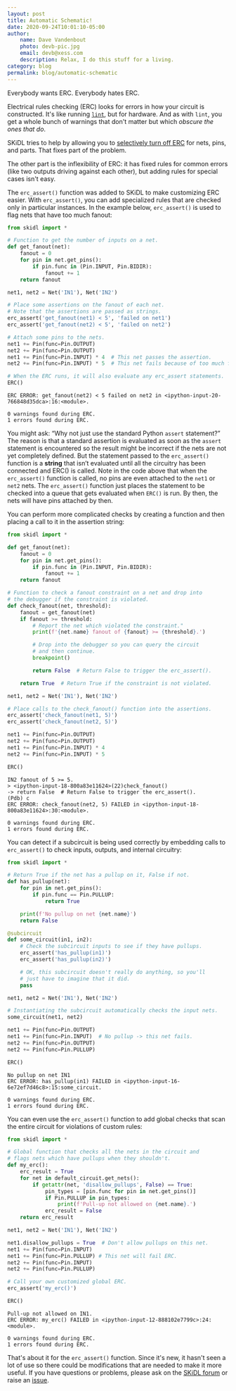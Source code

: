 ```yaml
---
layout: post
title: Automatic Schematic!
date: 2020-09-24T10:01:10-05:00
author:
    name: Dave Vandenbout
    photo: devb-pic.jpg
    email: devb@xess.com
    description: Relax, I do this stuff for a living.
category: blog
permalink: blog/automatic-schematic
---
```


Everybody wants ERC. Everybody hates ERC.

Electrical rules checking (ERC) looks for errors in how your circuit is constructed.
It's like running [`lint`](https://en.wikipedia.org/wiki/Lint_(software)), but for hardware.
And as with `lint`, you get a whole bunch of warnings that don't matter but which
*obscure the ones that do*.

SKiDL tries to help by allowing you to
[selectively turn off ERC](https://xesscorp.github.io/skidl/docs/_site/index.html#selectively-supressing-erc-messages)
for nets, pins, and parts.
That fixes part of the problem.

The other part is the inflexibility of ERC: it has fixed rules for common errors
(like two outputs driving against each other), but adding rules for special cases
isn't easy.

The `erc_assert()` function was added to SKiDL to make customizing ERC easier.
With `erc_assert()`, you can add specialized rules that are checked only
in particular instances.
In the example below, `erc_assert()` is used to
flag nets that have too much fanout:

```py
from skidl import *

# Function to get the number of inputs on a net.
def get_fanout(net):
    fanout = 0
    for pin in net.get_pins():
        if pin.func in (Pin.INPUT, Pin.BIDIR):
            fanout += 1
    return fanout

net1, net2 = Net('IN1'), Net('IN2')

# Place some assertions on the fanout of each net.
# Note that the assertions are passed as strings.
erc_assert('get_fanout(net1) < 5', 'failed on net1')
erc_assert('get_fanout(net2) < 5', 'failed on net2')

# Attach some pins to the nets.
net1 += Pin(func=Pin.OUTPUT)
net2 += Pin(func=Pin.OUTPUT)
net1 += Pin(func=Pin.INPUT) * 4  # This net passes the assertion.
net2 += Pin(func=Pin.INPUT) * 5  # This net fails because of too much fanout.

# When the ERC runs, it will also evaluate any erc_assert statements.
ERC()
```
```terminal
ERC ERROR: get_fanout(net2) < 5 failed on net2 in <ipython-input-20-766848d35dca>:16:<module>.

0 warnings found during ERC.
1 errors found during ERC.
```

You might ask: “Why not just use the standard Python `assert` statement?”
The reason is that a standard assertion is evaluated as soon as the `assert` statement
is encountered so the result might be incorrect if the nets
are not yet completely defined.
But the statement passed to the `erc_assert()` function is a **string** that
isn’t evaluated until all the circuitry has been connected and ERC() is called.
Note in the code above that when the `erc_assert()` function is called,
no pins are even attached to the `net1` or `net2` nets.
The `erc_assert()` function just places the statement to be checked into
a queue that gets evaluated when `ERC()` is run.
By then, the nets will have pins attached by then.

You can perform more complicated checks by creating a function and then placing a call
to it in the assertion string:

```py
from skidl import *

def get_fanout(net):
    fanout = 0
    for pin in net.get_pins():
        if pin.func in (Pin.INPUT, Pin.BIDIR):
            fanout += 1
    return fanout

# Function to check a fanout constraint on a net and drop into
# the debugger if the constraint is violated.
def check_fanout(net, threshold):
    fanout = get_fanout(net)
    if fanout >= threshold:
        # Report the net which violated the constraint."
        print(f'{net.name} fanout of {fanout} >= {threshold}.')

        # Drop into the debugger so you can query the circuit
        # and then continue.
        breakpoint()

        return False  # Return False to trigger the erc_assert().

    return True  # Return True if the constraint is not violated.

net1, net2 = Net('IN1'), Net('IN2')

# Place calls to the check_fanout() function into the assertions.
erc_assert('check_fanout(net1, 5)')
erc_assert('check_fanout(net2, 5)')

net1 += Pin(func=Pin.OUTPUT)
net2 += Pin(func=Pin.OUTPUT)
net1 += Pin(func=Pin.INPUT) * 4
net2 += Pin(func=Pin.INPUT) * 5

ERC()
```
```terminal
IN2 fanout of 5 >= 5.
> <ipython-input-18-800a83e11624>(22)check_fanout()
-> return False  # Return False to trigger the erc_assert().
(Pdb) c
ERC ERROR: check_fanout(net2, 5) FAILED in <ipython-input-18-800a83e11624>:30:<module>.

0 warnings found during ERC.
1 errors found during ERC.
```

You can detect if a subcircuit is being used correctly by embedding calls to
`erc_assert()` to check inputs, outputs, and internal circuitry:

```py
from skidl import *

# Return True if the net has a pullup on it, False if not.
def has_pullup(net):
    for pin in net.get_pins():
        if pin.func == Pin.PULLUP:
            return True

    print(f'No pullup on net {net.name}')
    return False

@subcircuit
def some_circuit(in1, in2):
    # Check the subcircuit inputs to see if they have pullups.
    erc_assert('has_pullup(in1)')
    erc_assert('has_pullup(in2)')

    # OK, this subcircuit doesn't really do anything, so you'll
    # just have to imagine that it did.
    pass

net1, net2 = Net('IN1'), Net('IN2')

# Instantiating the subcircuit automatically checks the input nets.
some_circuit(net1, net2)

net1 += Pin(func=Pin.OUTPUT)
net1 += Pin(func=Pin.INPUT)  # No pullup -> this net fails.
net2 += Pin(func=Pin.OUTPUT)
net2 += Pin(func=Pin.PULLUP)

ERC()
```
```terminal
No pullup on net IN1
ERC ERROR: has_pullup(in1) FAILED in <ipython-input-16-6e72ef7d46c8>:15:some_circuit.

0 warnings found during ERC.
1 errors found during ERC.
```

You can even use the `erc_assert()` function to add global checks
that scan the entire circuit for violations of custom rules:

```py
from skidl import *

# Global function that checks all the nets in the circuit and
# flags nets which have pullups when they shouldn't.
def my_erc():
    erc_result = True
    for net in default_circuit.get_nets():
        if getattr(net, 'disallow_pullups', False) == True:
            pin_types = [pin.func for pin in net.get_pins()]
            if Pin.PULLUP in pin_types:
                print(f'Pull-up not allowed on {net.name}.')
            erc_result = False
    return erc_result

net1, net2 = Net('IN1'), Net('IN2')

net1.disallow_pullups = True  # Don't allow pullups on this net.
net1 += Pin(func=Pin.INPUT)
net1 += Pin(func=Pin.PULLUP) # This net will fail ERC. 
net2 += Pin(func=Pin.INPUT)
net2 += Pin(func=Pin.PULLUP)

# Call your own customized global ERC.
erc_assert('my_erc()')

ERC()
```
```terminal
Pull-up not allowed on IN1.
ERC ERROR: my_erc() FAILED in <ipython-input-12-888102e7799c>:24:<module>.

0 warnings found during ERC.
1 errors found during ERC.
```

That's about it for the `erc_assert()` function.
Since it's new, it hasn't seen a lot of use so there could be
modifications that are needed to make it more useful.
If you have questions or problems, please ask on the
[SKiDL forum](https://skidl.discourse.group/) or
raise an [issue](https://github.com/xesscorp/skidl/issues). 
